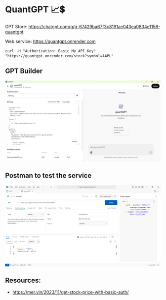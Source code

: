 # QuantGPT 📈💲

GPT Store: https://chatgpt.com/g/g-67429ba67f3c8191ae043ea0834e1156-quantgpt

Web service: https://quantgpt.onrender.com

```curl
curl -H "Authorization: Basic My_API_Key" "https://quantgpt.onrender.com/stock?symbol=AAPL"
```

## GPT Builder
![](img/GPT_Builder.png)

## Postman to test the service
![](img/postman.png)


## Resources:
- https://mer.vin/2023/11/get-stock-price-with-basic-auth/